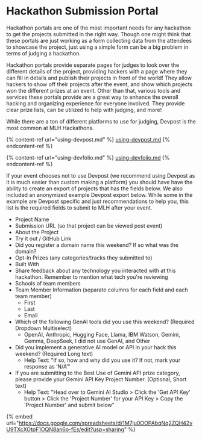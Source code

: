# Hackathon Submission Portal

Hackathon portals are one of the most important needs for any hackathon to get the projects submitted in the right way. Though one might think that these portals are just working as a form collecting data from the attendees to showcase the project, just using a simple form can be a big problem in terms of judging a hackathon.

Hackathon portals provide separate pages for judges to look over the different details of the project, providing hackers with a page where they can fill in details and publish their projects in front of the world! They allow hackers to show off their projects after the event, and show which projects won the different prizes at an event. Other than that, various tools and services these portals provide are a great way to enhance the overall hacking and organizing experience for everyone involved. They provide clear prize lists, can be utilized to help with judging, and more!

While there are a ton of different platforms to use for judging, Devpost is the most common at MLH Hackathons.

{% content-ref url="using-devpost.md" %}
[using-devpost.md](using-devpost.md)
{% endcontent-ref %}

{% content-ref url="using-devfolio.md" %}
[using-devfolio.md](using-devfolio.md)
{% endcontent-ref %}

If your event chooses not to use Devpost (we recommend using Devpost as it is much easier than custom making a platform) you should have have the ability to create an export of projects that has the fields below. We also included an anonymized example Devpost export below. While some in the example are Devpost specific and just recommendations to help you, this list is the required fields to submit to MLH after your event.&#x20;

* Project Name
* Submission URL (so that project can be viewed post event)
* About the Project
* Try it out / GitHub Link
* Did you register a domain name this weekend? If so what was the domain?
* Opt-In Prizes (any categories/tracks they submitted to)
* Built With
* Share feedback about any technology you interacted with at this hackathon. Remember to mention what tech you're reviewing
* Schools of team members
* Team Member Information (separate columns for each field and each team member)
  * First
  * Last
  * Email
* Which of the following GenAI tools did you use this weekend? (Required Dropdown Multiselect)
  * OpenAI, Anthropic, Hugging Face, Llama, IBM Watson, Gemini, Gemma, DeepSeek, I did not use GenAI, and Other
* Did you implement a generative AI model or API in your hack this weekend? (Required Long text)
  * Help Text: "If so, how and why did you use it? If not, mark your response as ‘N/A’"
* If you are submitting to the Best Use of Gemini API prize category, please provide your Gemini API Key Project Number. (Optional, Short text)
  * Help Text: "Head over to Gemini AI Studio > Click the 'Get API Key' button > Click the 'Project Number' for your API Key > Copy the 'Project Number' and submit below"

{% embed url="https://docs.google.com/spreadsheets/d/1M7ju0OOPAbqNq2ZQH42vU9TXcXOtpF1OQN8an6o-fEs/edit?usp=sharing" %}
